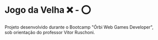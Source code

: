 # Jogo da Velha :x: - :o:

Projeto desenvolvido durante o Bootcamp "Órbi Web Games Developer", sob orientação do professor Vitor Ruschoni. 